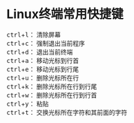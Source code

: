 # Linux终端常用快捷键

<kbd>ctrl</kbd>+<kbd>l</kbd>： 清除屏幕  
<kbd>ctrl</kbd>+<kbd>c</kbd>： 强制退出当前程序  
<kbd>ctrl</kbd>+<kbd>d</kbd>： 退出当前终端  
<kbd>ctrl</kbd>+<kbd>a</kbd>： 移动光标到行首  
<kbd>ctrl</kbd>+<kbd>e</kbd>： 移动光标到行尾  
<kbd>ctrl</kbd>+<kbd>u</kbd>： 删除光标所在行  
<kbd>ctrl</kbd>+<kbd>k</kbd>： 删除光标所在行到行尾  
<kbd>ctrl</kbd>+<kbd>w</kbd>： 删除光标所在行到行首  
<kbd>ctrl</kbd>+<kbd>y</kbd>： 粘贴  
<kbd>ctrl</kbd>+<kbd>t</kbd>： 交换光标所在字符和其前面的字符


